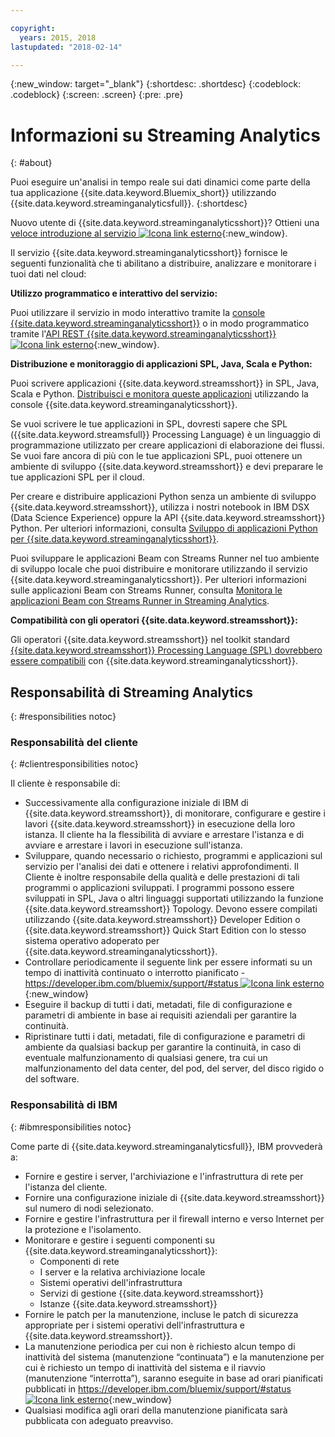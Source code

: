 ```yaml
---

copyright:
  years: 2015, 2018
lastupdated: "2018-02-14"

---
```


<!-- Attribute definitions -->
{:new_window: target="_blank"}
{:shortdesc: .shortdesc}
{:codeblock: .codeblock}
{:screen: .screen}
{:pre: .pre}

# Informazioni su Streaming Analytics
{: #about}

Puoi eseguire un'analisi in tempo reale sui dati dinamici come parte della tua applicazione {{site.data.keyword.Bluemix_short}} utilizzando
			{{site.data.keyword.streaminganalyticsfull}}.
{:shortdesc}

Nuovo utente di {{site.data.keyword.streaminganalyticsshort}}? Ottieni una [veloce introduzione al servizio ![Icona link esterno](../../icons/launch-glyph.svg "Icona link esterno")](https://developer.ibm.com/streamsdev/docs/streaming-analytics-now-available-bluemix-2/){:new_window}.

Il servizio {{site.data.keyword.streaminganalyticsshort}}
fornisce le seguenti funzionalità che ti abilitano a distribuire, analizzare e monitorare i tuoi dati
nel cloud:

**Utilizzo programmatico e interattivo del servizio:**

Puoi utilizzare il servizio in modo interattivo tramite la [console {{site.data.keyword.streaminganalyticsshort}}](/docs/services/StreamingAnalytics/c_streams_console.html) o in modo programmatico tramite l'[API REST {{site.data.keyword.streaminganalyticsshort}} ![Icona link esterno](../../icons/launch-glyph.svg "Icona link esterno")](https://console.ng.bluemix.net/apidocs/220){:new_window}.

**Distribuzione e monitoraggio di applicazioni SPL, Java, Scala e Python:**

Puoi scrivere applicazioni {{site.data.keyword.streamsshort}} in SPL, Java, Scala e Python. [Distribuisci e monitora queste applicazioni](/docs/services/StreamingAnalytics/t_deploytocloud.html) utilizzando la console {{site.data.keyword.streaminganalyticsshort}}.

Se vuoi scrivere le tue applicazioni in SPL, dovresti sapere che SPL ({{site.data.keyword.streamsfull}} Processing Language) è un linguaggio di programmazione utilizzato per creare applicazioni di elaborazione dei flussi. Se vuoi fare ancora di più con le tue applicazioni SPL, puoi ottenere un ambiente di sviluppo {{site.data.keyword.streamsshort}} e devi preparare le tue applicazioni SPL per il cloud.

Per creare e distribuire applicazioni Python senza un ambiente di sviluppo {{site.data.keyword.streamsshort}}, utilizza i nostri notebook in IBM DSX (Data Science Experience) oppure la API {{site.data.keyword.streamsshort}} Python. Per ulteriori informazioni, consulta [Sviluppo di applicazioni Python per {{site.data.keyword.streaminganalyticsshort}}](/docs/services/StreamingAnalytics/t_develop_apps_python.html).

Puoi sviluppare le applicazioni Beam con Streams Runner nel tuo ambiente di sviluppo locale che puoi distribuire e monitorare utilizzando il servizio {{site.data.keyword.streaminganalyticsshort}}. Per ulteriori informazioni sulle applicazioni Beam con Streams Runner, consulta [Monitora le applicazioni Beam con Streams Runner in Streaming Analytics](docs/services/StreamingAnalytics/gs_beamrunner.html).


**Compatibilità con gli operatori {{site.data.keyword.streamsshort}}:**

Gli operatori {{site.data.keyword.streamsshort}} nel toolkit standard [{{site.data.keyword.streamsshort}} Processing Language (SPL) dovrebbero essere compatibili](/docs/services/StreamingAnalytics/compatible_toolkits.html) con {{site.data.keyword.streaminganalyticsshort}}.

## Responsabilità di Streaming Analytics
{: #responsibilities notoc}

### Responsabilità del cliente
{: #clientresponsibilities notoc}

Il cliente è responsabile di:

* Successivamente alla configurazione iniziale di IBM di {{site.data.keyword.streamsshort}}, di monitorare, configurare e gestire
i lavori {{site.data.keyword.streamsshort}} in esecuzione della loro istanza. Il cliente ha la flessibilità di avviare e arrestare l'istanza e di avviare e arrestare i lavori in esecuzione
sull'istanza.
* Sviluppare, quando necessario o richiesto, programmi e applicazioni sul servizio per l'analisi dei dati
e ottenere i relativi approfondimenti. Il Cliente è inoltre responsabile della qualità e delle prestazioni
di tali programmi o applicazioni sviluppati. I programmi possono essere sviluppati in SPL, Java o altri linguaggi
supportati utilizzando la funzione {{site.data.keyword.streamsshort}}
Topology. Devono essere compilati utilizzando {{site.data.keyword.streamsshort}} Developer Edition o {{site.data.keyword.streamsshort}} Quick Start Edition con lo stesso sistema operativo adoperato per {{site.data.keyword.streaminganalyticsshort}}.
* Controllare periodicamente il seguente link per essere informati su un tempo di inattività continuato o interrotto pianificato - [https://developer.ibm.com/bluemix/support/#status ![Icona link esterno](../../icons/launch-glyph.svg "Icona link esterno")](https://developer.ibm.com/bluemix/support/#status){:new_window}  
* Eseguire il backup di tutti i dati, metadati, file di configurazione e parametri di ambiente in base ai requisiti
aziendali per garantire la continuità.
* Ripristinare tutti i dati, metadati, file di configurazione e parametri di ambiente da qualsiasi backup
per garantire la continuità, in caso di eventuale malfunzionamento di qualsiasi genere, tra cui
un malfunzionamento del data center, del pod, del server, del disco rigido o del software.

### Responsabilità di IBM
{: #ibmresponsibilities notoc}

Come parte di {{site.data.keyword.streaminganalyticsfull}}, IBM provvederà a:

* Fornire e gestire i server, l'archiviazione e l'infrastruttura di rete per l'istanza del cliente.
* Fornire una configurazione iniziale di {{site.data.keyword.streamsshort}} sul numero di nodi selezionato.
* Fornire e gestire l'infrastruttura per il firewall interno e verso Internet per la protezione e
l'isolamento.
* Monitorare e gestire i seguenti componenti su {{site.data.keyword.streaminganalyticsshort}}:
	* Componenti di rete
	* I server e la relativa archiviazione locale
	* Sistemi operativi dell'infrastruttura
	* Servizi di gestione {{site.data.keyword.streamsshort}}
	* Istanze {{site.data.keyword.streamsshort}}
* Fornire le patch per la manutenzione, incluse le patch di sicurezza appropriate per i sistemi
operativi dell'infrastruttura e {{site.data.keyword.streamsshort}}.
* La manutenzione periodica per cui non è richiesto alcun tempo di inattività del sistema (manutenzione “continuata”) e la manutenzione per cui è richiesto un tempo di inattività del sistema e il riavvio (manutenzione “interrotta”), saranno eseguite in base ad orari pianificati pubblicati in [https://developer.ibm.com/bluemix/support/#status ![Icona link esterno](../../icons/launch-glyph.svg "Icona link esterno")](https://developer.ibm.com/bluemix/support/#status){:new_window}
* Qualsiasi modifica agli orari della manutenzione pianificata sarà pubblicata con adeguato preavviso.
